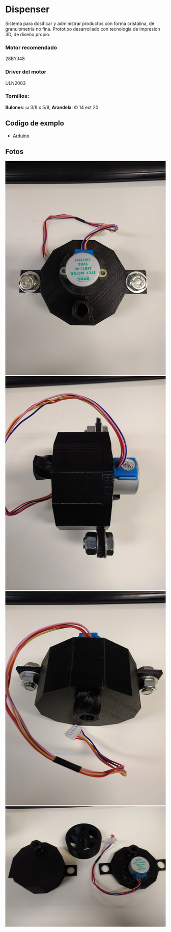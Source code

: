 # Dispenser
Sistema para dosificar y administrar productos con forma cristalina, de granulometría no fina. Prototipo desarrollado con tecnologia de impresion 3D, de diseño propio.

### Motor recomendado
28BYJ48

### Driver del motor
ULN2003

### Tornillos:
**Bulones**: ω 3/8 x 5/8, 
**Arandela**: Φ 14 ext 20

## Codigo de exmplo

 - [Arduino](code/dispenser/dispenser.ino)

## Fotos

![Frente](doc/img/dispenser2.jpg)
![Frente](doc/img/dispenser3.jpg)
![Frente](doc/img/dispenser4.jpg)
![Frente](doc/img/dispenser5.jpg)
